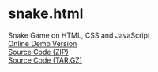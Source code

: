 # snake.html
Snake Game on HTML, CSS and JavaScript<br />
[Online Demo Version](https://pixelsuft.github.io/snake.html/)<br />
[Source Code (ZIP)](https://github.com/Pixelsuft/snake.html/archive/v1.0.zip)<br />
[Source Code (TAR.GZ)](https://github.com/Pixelsuft/snake.html/archive/v1.0.tar.gz)<br />
